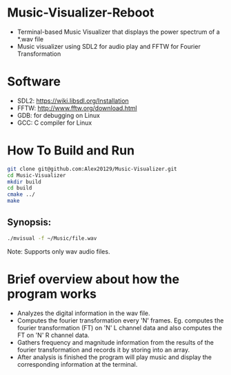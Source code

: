 # Music-Visualizer-Reboot 

  - Terminal-based Music Visualizer that displays the power spectrum of a *.wav file
  - Music visualizer using SDL2 for audio play and FFTW for Fourier Transformation

# Software

  - SDL2: https://wiki.libsdl.org/Installation
  - FFTW: http://www.fftw.org/download.html
  - GDB: for debugging on Linux
  - GCC: C compiler for Linux
  
# How To Build and Run

```bash
git clone git@github.com:Alex20129/Music-Visualizer.git
cd Music-Visualizer
mkdir build
cd build
cmake ../
make
```

## Synopsis:

```bash
./mvisual -f ~/Music/file.wav
```

Note: Supports only wav audio files.

# Brief overview about how the program works
  - Analyzes the digital information in the wav file.
  - Computes the fourier transformation every 'N' frames. Eg. computes the fourier transformation (FT) on 'N' L channel data and also computes the FT on 'N' R channel data.
  - Gathers frequency and magnitude information from the results of the fourier transformation and records it by storing into an array.
  - After analysis is finished the program will play music and display the corresponding information at the terminal.

